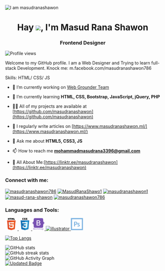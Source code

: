 ![I am masudranashawon](https://github.com/masudranashawon/masudranashawon/blob/main/banner.png)


<h1 align="center">Hay <img src="https://c.tenor.com/yWSRmymbuBkAAAAS/waving-hi.gif" width="45">, I'm Masud Rana Shawon</h1>
<h3 align="center">Frontend Designer</h3>

![Profile views](https://gpvc.arturio.dev/masudranashawon) 

Welcome to my GitHub profile. I am a Web Designer and Trying to learn full-stack Development. 
Knock me: m.facebook.com/masudranashawon786

Skills: HTML/ CSS/ JS
 

- 🔭 I’m currently working on [Web Grounder Team](https://www.facebook.com/groups/webgrounder)

- 🌱 I’m currently learning **HTML, CSS, Bootstrap, JavaScript, jQuery, PHP**

- 👨‍💻 All of my projects are available at [https://github.com/masudranashawon](https://github.com/masudranashawon)

- 📝 I regularly write articles on [https://www.masudranashawon.ml/](https://www.masudranashawon.ml/)

- 💬 Ask me about **HTML5, CSS3, JS**

- 📫 How to reach me **mohammadmasudrana3396@gmail.com**

- 📄 All About Me:[https://linktr.ee/masudranashawon](https://linktr.ee/masudranashawon)

<h3 align="left">Connect with me:</h3>
<p align="left">
<a href="https://fb.com/masudranashawon786" target="blank"><img align="center" src="https://raw.githubusercontent.com/rahuldkjain/github-profile-readme-generator/master/src/images/icons/Social/facebook.svg" alt="masudranashawon786" height="30" width="40" /></a>
<a href="https://twitter.com/MasudRanaShawo1" target="blank"><img align="center" src="https://raw.githubusercontent.com/rahuldkjain/github-profile-readme-generator/master/src/images/icons/Social/twitter.svg" alt="MasudRanaShawo1" height="30" width="40" /></a>
<a href="https://www.linkedin.com/in/masudranashawon1" target="blank"><img align="center" src="https://raw.githubusercontent.com/rahuldkjain/github-profile-readme-generator/master/src/images/icons/Social/linked-in-alt.svg" alt="masudranashawon1" height="30" width="40" /></a>
<a href="https://codepen.io/masud-rana-shawon" target="blank"><img align="center" src="https://raw.githubusercontent.com/rahuldkjain/github-profile-readme-generator/master/src/images/icons/Social/codepen.svg" alt="masud-rana-shawon" height="30" width="40" /></a>
<a href="https://instagram.com/masudranashawon786" target="blank"><img align="center" src="https://raw.githubusercontent.com/rahuldkjain/github-profile-readme-generator/master/src/images/icons/Social/instagram.svg" alt="masudranashawon786" height="30" width="40" /></a>
</p>

<h3 align="left">Languages and Tools:</h3>
<p align="left"> 
<a href="https://www.w3.org/html/" target="_blank"> <img src="https://raw.githubusercontent.com/devicons/devicon/master/icons/html5/html5-original-wordmark.svg" alt="html5" width="40" height="40"/> </a> 
<a href="https://www.w3schools.com/css/" target="_blank"> <img src="https://raw.githubusercontent.com/devicons/devicon/master/icons/css3/css3-original-wordmark.svg" alt="css3" width="40" height="40"/> </a>
<a href="https://getbootstrap.com" target="_blank"> <img src="https://raw.githubusercontent.com/devicons/devicon/master/icons/bootstrap/bootstrap-plain-wordmark.svg" alt="bootstrap" width="40" height="40"/> </a> 
<a href="https://www.adobe.com/in/products/illustrator.html" target="_blank"> <img src="https://www.vectorlogo.zone/logos/adobe_illustrator/adobe_illustrator-icon.svg" alt="illustrator" width="40" height="40"/> </a> 
<a href="https://www.photoshop.com/en" target="_blank"> <img src="https://raw.githubusercontent.com/devicons/devicon/master/icons/photoshop/photoshop-line.svg" alt="photoshop" width="40" height="40"/> </a> 
</p>

[![Top Langs](https://github-readme-stats.vercel.app/api/top-langs/?username=masudranashawon)](https://github.com/anuraghazra/github-readme-stats)

![GitHub stats](https://github-readme-stats.vercel.app/api?username=masudranashawon&show_icons=true)  
![GitHub streak stats](https://github-readme-streak-stats.herokuapp.com/?user=masudranashawon)  
![GitHub Activity Graph](https://activity-graph.herokuapp.com/graph?username=masudranashawon)  
[![Updated Badge](https://badges.pufler.dev/updated/masudranashawon/git-badges)](https://badges.pufler.dev)
